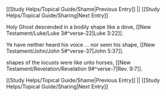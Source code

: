 [[Study Helps/Topical Guide/Shame|Previous Entry]]  ||  [[Study Helps/Topical Guide/Sharing|Next Entry]]

 Holy Ghost descended in a bodily shape like a dove, [[New Testament/Luke/Luke 3#^verse-22|Luke 3:22]].

 Ye have neither heard his voice ... nor seen his shape, [[New Testament/John/John 5#^verse-37|John 5:37]].

 shapes of the locusts were like unto horses, [[New Testament/Revelation/Revelation 9#^verse-7|Rev. 9:7]].

[[Study Helps/Topical Guide/Shame|Previous Entry]]  ||  [[Study Helps/Topical Guide/Sharing|Next Entry]]